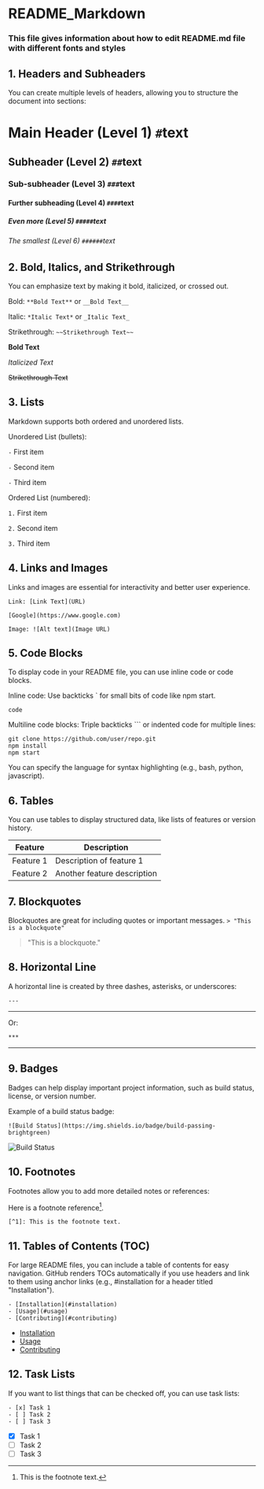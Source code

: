 # README_Markdown

### This file gives information about how to edit README.md file with different fonts and styles

## 1. Headers and Subheaders

You can create multiple levels of headers, allowing you to structure the document into sections:


# Main Header (Level 1)           `#`text
## Subheader (Level 2)            `##`text
### Sub-subheader (Level 3)       `###`text
#### Further subheading (Level 4) `####`text
##### Even more (Level 5)         `#####`text
###### The smallest (Level 6)     `######`text


## 2. Bold, Italics, and Strikethrough

You can emphasize text by making it bold, italicized, or crossed out.

Bold: `**Bold Text**` or `__Bold Text__`

Italic: `*Italic Text*` or `_Italic Text_`

Strikethrough: `~~Strikethrough Text~~`

**Bold Text**

*Italicized Text*

~~Strikethrough Text~~

## 3. Lists

Markdown supports both ordered and unordered lists.

Unordered List (bullets):

`-` First item

`-` Second item

`-` Third item

Ordered List (numbered):

`1.` First item

`2.` Second item

`3.` Third item


## 4. Links and Images

Links and images are essential for interactivity and better user experience.

`Link: [Link Text](URL)`

`[Google](https://www.google.com)`

`Image: ![Alt text](Image URL)`


## 5. Code Blocks

To display code in your README file, you can use inline code or code blocks.

Inline code: Use backticks ` for small bits of code like npm start.

` code `

Multiline code blocks: Triple backticks ``` or indented code for multiple lines:


```
git clone https://github.com/user/repo.git
npm install
npm start
```

You can specify the language for syntax highlighting (e.g., bash, python, javascript).

## 6. Tables

You can use tables to display structured data, like lists of features or version history.

| Feature        | Description                   |
|----------------|-------------------------------|
| Feature 1      | Description of feature 1      |
| Feature 2      | Another feature description   |


## 7. Blockquotes

Blockquotes are great for including quotes or important messages.
`> "This is a blockquote"`

> "This is a blockquote."


## 8. Horizontal Line

A horizontal line is created by three dashes, asterisks, or underscores:

`---`

---

Or:

`***`

***

## 9. Badges

Badges can help display important project information, such as build status, license, or version number.

Example of a build status badge:

`![Build Status](https://img.shields.io/badge/build-passing-brightgreen)`


![Build Status](https://img.shields.io/badge/build-passing-brightgreen)


## 10. Footnotes

Footnotes allow you to add more detailed notes or references:

Here is a footnote reference[^1].

`[^1]: This is the footnote text.`

[^1]: This is the footnote text.

## 11. Tables of Contents (TOC)

For large README files, you can include a table of contents for easy navigation. GitHub renders TOCs automatically if you use headers and link to them using anchor links (e.g., #installation for a header titled "Installation").

```
- [Installation](#installation)
- [Usage](#usage)
- [Contributing](#contributing)
```
- [Installation](#installation)
- [Usage](#usage)
- [Contributing](#contributing)

## 12. Task Lists

If you want to list things that can be checked off, you can use task lists:

```
- [x] Task 1
- [ ] Task 2
- [ ] Task 3
```
- [x] Task 1
- [ ] Task 2
- [ ] Task 3